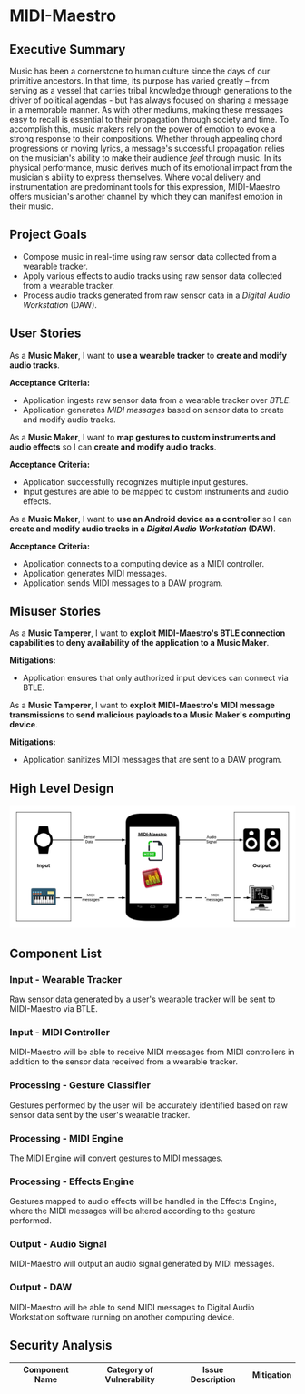 # MIDI-Maestro

## Executive Summary
Music has been a cornerstone to human culture since the days of our primitive ancestors. In that time, its purpose has varied greatly – from serving as a vessel that carries tribal knowledge through generations to the driver of political agendas - but has always focused on sharing a message in a memorable manner. As with other mediums, making these messages easy to recall is essential to their propagation through society and time. To accomplish this, music makers rely on the power of emotion to evoke a strong response to their compositions. Whether through appealing chord progressions or moving lyrics, a message's successful propagation relies on the musician's ability to make their audience *feel* through music. In its physical performance, music derives much of its emotional impact from the musician's ability to express themselves. Where vocal delivery and instrumentation are predominant tools for this expression, MIDI-Maestro offers musician's another channel by which they can manifest emotion in their music.

## Project Goals
* Compose music in real-time using raw sensor data collected from a wearable tracker.
* Apply various effects to audio tracks using raw sensor data collected from a wearable tracker.
* Process audio tracks generated from raw sensor data in a *Digital Audio Workstation* (DAW).

## User Stories
As a **Music Maker**, I want to **use a wearable tracker** to **create and modify audio tracks**.

**Acceptance Criteria:**
* Application ingests raw sensor data from a wearable tracker over *BTLE*.
* Application generates *MIDI messages* based on sensor data to create and modify audio tracks.

As a **Music Maker**, I want to **map gestures to custom instruments and audio effects** so I can **create and modify audio tracks**.

**Acceptance Criteria:**
* Application successfully recognizes multiple input gestures.
* Input gestures are able to be mapped to custom instruments and audio effects.

As a **Music Maker**, I want to **use an Android device as a controller** so I can **create and modify audio tracks in a *Digital Audio Workstation* (DAW)**.

**Acceptance Criteria:**
* Application connects to a computing device as a MIDI controller.
* Application generates MIDI messages.
* Application sends MIDI messages to a DAW program.

## Misuser Stories
As a **Music Tamperer**, I want to **exploit MIDI-Maestro's BTLE connection capabilities** to **deny availability of the application to a Music Maker**.

**Mitigations:**
* Application ensures that only authorized input devices can connect via BTLE.

As a **Music Tamperer**, I want to **exploit MIDI-Maestro's MIDI message transmissions** to **send malicious payloads to a Music Maker's computing device**.

**Mitigations:**
* Application sanitizes MIDI messages that are sent to a DAW program.

## High Level Design
![Design Diagram](https://github.com/caseyschmitz/MIDI-Maestro/blob/master/MIDI-Maestro_%20Design%20Diagram.png)

## Component List

### Input - Wearable Tracker
Raw sensor data generated by a user's wearable tracker will be sent to MIDI-Maestro via BTLE.

### Input - MIDI Controller
MIDI-Maestro will be able to receive MIDI messages from MIDI controllers in addition to the sensor data received from a wearable tracker.

### Processing - Gesture Classifier
Gestures performed by the user will be accurately identified based on raw sensor data sent by the user's wearable tracker.

### Processing - MIDI Engine
The MIDI Engine will convert gestures to MIDI messages.

### Processing - Effects Engine
Gestures mapped to audio effects will be handled in the Effects Engine, where the MIDI messages will be altered according to the gesture performed.

### Output - Audio Signal
MIDI-Maestro will output an audio signal generated by MIDI messages.

### Output - DAW
MIDI-Maestro will be able to send MIDI messages to Digital Audio Workstation software running on another computing device.

## Security Analysis
| Component Name | Category of Vulnerability | Issue Description | Mitigation |
|----------------|---------------------------|-------------------|------------|

